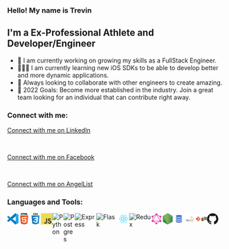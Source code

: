### Hello! My name is Trevin

## I'm a Ex-Professional Athlete and Developer/Engineer
- 🦾 I am currently working on growing my skills as a FullStack Engineer.
- 👨🏾‍💻 I am currently learning new iOS SDKs to be able to develop better and more dynamic applications.
- 🎳 Always looking to collaborate with other engineers to create amazing.
- 🥅 2022 Goals: Become more established in the industry. Join a great team looking for an individual that can contribute right away.

### Connect with me:
[Connect with me on LinkedIn](https://www.linkedin.com/in/trevinwoods4778661aa)

<br />

[Connect with me on Facebook](https://https://www.facebook.com/trevin.woods.9/)

<br />

[Connect with me on AngelList](https://https://angel.co/u/trevin-woods)


### Languages and Tools:

<img align="left" alt="Visual Studio Code" width="26px" src="https://raw.githubusercontent.com/github/explore/80688e429a7d4ef2fca1e82350fe8e3517d3494d/topics/visual-studio-code/visual-studio-code.png" />
<img align="left" alt="HTML5" width="26px" src="https://raw.githubusercontent.com/github/explore/80688e429a7d4ef2fca1e82350fe8e3517d3494d/topics/html/html.png" />
<img align="left" alt="CSS3" width="26px" src="https://raw.githubusercontent.com/github/explore/80688e429a7d4ef2fca1e82350fe8e3517d3494d/topics/css/css.png" />
<img align="left" alt="JavaScript" width="26px" src="https://raw.githubusercontent.com/github/explore/80688e429a7d4ef2fca1e82350fe8e3517d3494d/topics/javascript/javascript.png" />
<img align="left" alt="Python" width="26px" src="https://avatars.githubusercontent.com/u/1525981?s=280&v=4" />
<img align="left" alt="Postgres" width="26px" src="https://avatars.githubusercontent.com/u/177543?s=200&v=4" />
<img align="left" alt="Express" width="50px" src="https://raw.githubusercontent.com/aleksandryackovlev/openapi-mock-express-middleware/master/assets/express-logo.png" />
<img align="left" alt="Flask" width="50px" src="https://instructobit.com/static/posts/111/ECHUS82IWZWS55YQOLWQD8PM1NKIM5WQLPNAXF1VF3P5526CDQ.jpg" />
<img align="left" alt="React" width="26px" src="https://raw.githubusercontent.com/github/explore/80688e429a7d4ef2fca1e82350fe8e3517d3494d/topics/react/react.png" />
<img align="left" alt="Redux" width="50px" src="https://redux.js.org/img/redux-logo-landscape.png" />
<img align="left" alt="GraphQL" width="26px" src="https://raw.githubusercontent.com/github/explore/80688e429a7d4ef2fca1e82350fe8e3517d3494d/topics/graphql/graphql.png" />
<img align="left" alt="Node.js" width="26px" src="https://raw.githubusercontent.com/github/explore/80688e429a7d4ef2fca1e82350fe8e3517d3494d/topics/nodejs/nodejs.png" />
<img align="left" alt="SQL" width="26px" src="https://raw.githubusercontent.com/github/explore/80688e429a7d4ef2fca1e82350fe8e3517d3494d/topics/sql/sql.png" />
<img align="left" alt="MySQL" width="26px" src="https://raw.githubusercontent.com/github/explore/80688e429a7d4ef2fca1e82350fe8e3517d3494d/topics/mysql/mysql.png" />
<img align="left" alt="Git" width="26px" src="https://raw.githubusercontent.com/github/explore/80688e429a7d4ef2fca1e82350fe8e3517d3494d/topics/git/git.png" />
<img align="left" alt="GitHub" width="26px" src="https://raw.githubusercontent.com/github/explore/78df643247d429f6cc873026c0622819ad797942/topics/github/github.png" />
